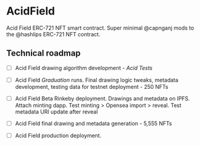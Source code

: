 # AcidField
Acid Field ERC-721 NFT smart contract. Super minimal @capnganj mods to the @hashlips ERC-721 NFT contract.


## Technical roadmap
- [ ] Acid Field drawing algorithm development - *Acid Tests* 
- [ ] Acid Field *Graduation* runs.  Final drawing logic tweaks, metadata development, testing data for testnet deployment - 250 NFTs
- [ ] Acid Field Beta Rinkeby deployment.  Drawings and metadata on IPFS.  Attach minting dapp.  Test minting > Opensea import > reveal.  Test metadata URI update after reveal
- [ ] Acid Field final drawing and metadata generation - 5,555 NFTs
- [ ] Acid Field production deployment.

